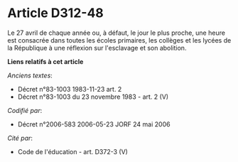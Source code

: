 # Article D312-48

Le 27 avril de chaque année ou, à défaut, le jour le plus proche, une heure est consacrée dans toutes les écoles primaires,
les collèges et les lycées de la République à une réflexion sur l'esclavage et son abolition.

**Liens relatifs à cet article**

_Anciens textes_:

  - Décret n°83-1003 1983-11-23 art. 2
  - Décret n°83-1003  du 23 novembre 1983  - art. 2 (V)

_Codifié par_:

  - Décret n°2006-583 2006-05-23 JORF 24 mai 2006

_Cité par_:

  - Code de l'éducation - art. D372-3 (V)
